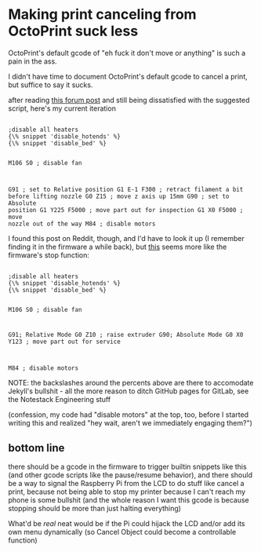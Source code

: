 # Making print canceling from OctoPrint suck less

OctoPrint's default gcode of "eh fuck it don't move or anything" is such a pain in the ass.

I didn't have time to document OctoPrint's default gcode to cancel a print, but suffice to say it sucks.

after reading [this forum post](https://forum.prusaprinters.org/forum/original-prusa-i3-mk3s-mk3-software-archive/octoprint-after-print-job-is-cancelled-gcode-script/) and still being dissatisfied with the suggested script, here's my current iteration

<code>
;disable all heaters
{\% snippet 'disable_hotends' %}
{\% snippet 'disable_bed' %}

M106 S0 ; disable fan

G91 ; set to Relative position
G1 E-1 F300 ; retract filament a bit before lifting nozzle
G0 Z15 ; move z axis up 15mm
G90 ; set to Absolute position
G1 Y225 F5000 ; move part out for inspection
G1 X0 F5000 ; move nozzle out of the way
M84 ; disable motors
</code>

I found this post on Reddit, though, and I'd have to look it up (I remember finding it in the firmware a while back), but [this](https://www.reddit.com/r/MPSelectMiniOwners/comments/7wussl/octoprint_cancel_bed_travel/du5vfjk/) seems more like the firmware's stop function:

<code>
;disable all heaters
{\% snippet 'disable_hotends' %}
{\% snippet 'disable_bed' %}

M106 S0 ; disable fan

G91; Relative Mode
G0 Z10 ; raise extruder
G90; Absolute Mode
G0 X0 Y123 ; move part out for service

M84 ; disable motors
</code>

NOTE: the backslashes around the percents above are there to accomodate Jekyll's bullshit - all the more reason to ditch GitHub pages for GitLab, see the Notestack Engineering stuff

(confession, my code had "disable motors" at the top, too, before I started writing this and realized "hey wait, aren't we immediately engaging them?")

## bottom line

there should be a gcode in the firmware to trigger builtin snippets like this (and other gcode scripts like the pause/resume behavior), and there should be a way to signal the Raspberry Pi from the LCD to do stuff like cancel a print, because not being able to stop my printer because I can't reach my phone is some bullshit (and the whole reason I want this gcode is because stopping should be more than just halting everything)

What'd be *real* neat would be if the Pi could hijack the LCD and/or add its own menu dynamically (so Cancel Object could become a controllable function)

